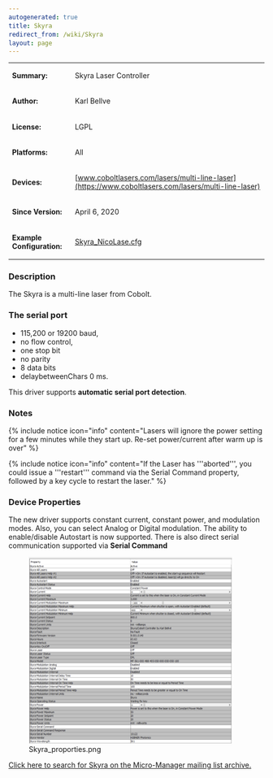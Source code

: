 ```yaml
---
autogenerated: true
title: Skyra
redirect_from: /wiki/Skyra
layout: page
---
```


<table>
<tr>
<td markdown="1">

**Summary:**

</td>
<td markdown="1">

Skyra Laser Controller

</td>
</tr>
<tr>
<td markdown="1">

**Author:**

</td>
<td markdown="1">

Karl Bellve

</td>
</tr>
<tr>
<td markdown="1">

**License:**

</td>
<td markdown="1">

LGPL

</td>
</tr>
<tr>
<td markdown="1">

**Platforms:**

</td>
<td markdown="1">

All

</td>
</tr>
<tr>
<td markdown="1">

**Devices:**

</td>
<td markdown="1">

[www.coboltlasers.com/lasers/multi-line-laser](https://www.coboltlasers.com/lasers/multi-line-laser)

</td>
</tr>
<tr>
<td markdown="1">

**Since Version:**

</td>
<td markdown="1">

April 6, 2020

</td>
</tr>
<tr>
<td markdown="1">

**Example Configuration:**

</td>
<td markdown="1">

[Skyra_NicoLase.cfg](/media/files/Skyra_NicoLase.cfg)

</td>
</tr>
</table>

### Description

The Skyra is a multi-line laser from Cobolt.

### The serial port

-   115,200 or 19200 baud,
-   no flow control,
-   one stop bit
-   no parity
-   8 data bits
-   delaybetweenChars 0 ms.

This driver supports **automatic serial port detection**.

### Notes

{% include notice icon="info" content="Lasers will ignore the power setting for a few minutes while they start up. Re-set power/current after warm up is over" %}

{% include notice icon="info" content="If the Laser has '''aborted''', you could issue a '''restart''' command via the Serial Command property, followed by a key cycle to restart the laser." %}

### Device Properties

The new driver supports constant current, constant power, and modulation
modes. Also, you can select Analog or Digital modulation. The ability to
enable/disable Autostart is now supported. There is also direct serial
communication supported via **Serial Command**

<figure>
<img src="/media/Skyra_proporties.png" title="Skyra_proporties.png" width="400" alt="Skyra_proporties.png" /><figcaption aria-hidden="true">Skyra_proporties.png</figcaption>
</figure>

[Click here to search for Skyra on the Micro-Manager mailing list
archive.](http://micro-manager.3463995.n2.nabble.com/template/NamlServlet.jtp?macro=search_page&node=3463995&query=Skyra)
